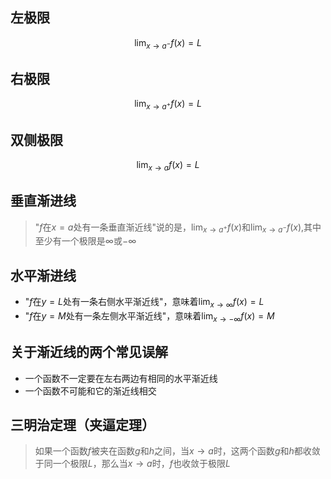 
## 左极限
$$\lim_{x \to a^-}f(x)=L$$
## 右极限
$$\lim_{x \to a^+}f(x)=L$$
## 双侧极限
$$\lim_{x \to a}f(x)=L$$
## 垂直渐进线

>"$f$在$x=a$处有一条垂直渐近线"说的是，$\lim_{x \to a^+}f(x)$和$\lim_{x \to a^-}f(x)$,其中至少有一个极限是$\infty$或$-\infty$


## 水平渐进线

- "$f$在$y=L$处有一条右侧水平渐近线"，意味着$\lim_{x \to \infty}f(x)=L$
- "$f$在$y=M$处有一条左侧水平渐近线"，意味着$\lim_{x \to -\infty}f(x)=M$


## 关于渐近线的两个常见误解

- 一个函数不一定要在左右两边有相同的水平渐近线
- 一个函数不可能和它的渐近线相交

## 三明治定理（夹逼定理）

>如果一个函数$f$被夹在函数$g$和$h$之间，当$x→a$时，这两个函数$g$和$h$都收敛于同一个极限$L$，那么当$x→a$时，$f$也收敛于极限$L$

